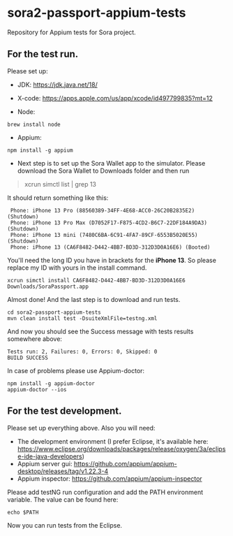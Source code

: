 # sora2-passport-appium-tests
Repository for Appium tests for Sora project.

## For the test run.

Please set up:
- JDK: https://jdk.java.net/18/
- X-code: https://apps.apple.com/us/app/xcode/id497799835?mt=12

- Node:
```
brew install node
 ```

- Appium:
```
npm install -g appium
```

- Next step is to set up the Sora Wallet app to the simulator.
Please download the Sora Wallet to Downloads folder and then run
> xcrun simctl list | grep 13

It should return something like this:
```
 Phone: iPhone 13 Pro (88560389-34FF-4E68-ACC0-26C20B2835E2) (Shutdown)
 Phone: iPhone 13 Pro Max (D7052F17-F875-4CD2-B6C7-22DF184A9DA3) (Shutdown)
 Phone: iPhone 13 mini (7480C6BA-6C91-4FA7-89CF-6553B5020E55) (Shutdown)
 Phone: iPhone 13 (CA6F8482-D442-4BB7-BD3D-312D3D0A16E6) (Booted)
```
You'll need the long ID you have in brackets for the **iPhone 13**. So please replace my ID with yours in the install command.
```
xcrun simctl install CA6F8482-D442-4BB7-BD3D-312D3D0A16E6 Downloads/SoraPassport.app
```

Almost done! And the last step is to download and run tests.
```git clone https://github.com/sora-xor/sora2-passport-appium-tests.git
cd sora2-passport-appium-tests
mvn clean install test -DsuiteXmlFile=testng.xml
```
And now you should see the Success message with tests results somewhere above:
```
Tests run: 2, Failures: 0, Errors: 0, Skipped: 0
BUILD SUCCESS
```
In case of problems please use Appium-doctor:
```
npm install -g appium-doctor
appium-doctor --ios
```

## For the test development.

Please set up everything above.
Also you will need:
- The development environment (I prefer Eclipse, it's available here: https://www.eclipse.org/downloads/packages/release/oxygen/3a/eclipse-ide-java-developers)
- Appium server gui: https://github.com/appium/appium-desktop/releases/tag/v1.22.3-4
- Appium inspector: https://github.com/appium/appium-inspector

Please add testNG run configuration and add the PATH environment variable. The value can be found here:
```
echo $PATH
```

Now you can run tests from the Eclipse.

